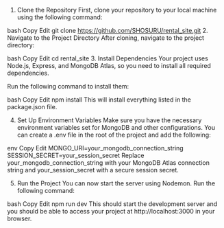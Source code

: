 1. Clone the Repository
First, clone your repository to your local machine using the following command:

bash
Copy
Edit
git clone https://github.com/SHOSURU/rental_site.git
2. Navigate to the Project Directory
After cloning, navigate to the project directory:

bash
Copy
Edit
cd rental_site
3. Install Dependencies
Your project uses Node.js, Express, and MongoDB Atlas, so you need to install all required dependencies.

Run the following command to install them:

bash
Copy
Edit
npm install
This will install everything listed in the package.json file.

4. Set Up Environment Variables
Make sure you have the necessary environment variables set for MongoDB and other configurations. You can create a .env file in the root of the project and add the following:

env
Copy
Edit
MONGO_URI=your_mongodb_connection_string
SESSION_SECRET=your_session_secret
Replace your_mongodb_connection_string with your MongoDB Atlas connection string and your_session_secret with a secure session secret.

5. Run the Project
You can now start the server using Nodemon. Run the following command:

bash
Copy
Edit
npm run dev
This should start the development server and you should be able to access your project at http://localhost:3000 in your browser.

